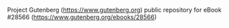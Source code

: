 Project Gutenberg (https://www.gutenberg.org) public repository for eBook #28566 (https://www.gutenberg.org/ebooks/28566)
